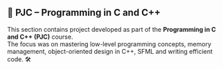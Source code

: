 ## 🧠 PJC – Programming in C and C++

This section contains project developed as part of the **Programming in C and C++ (PJC)** course.  
The focus was on mastering low-level programming concepts, memory management, object-oriented design in C++, SFML and writing efficient code. 🛠️
